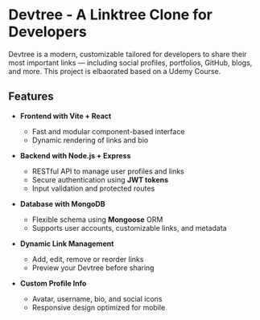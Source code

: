 # Devtree - A Linktree Clone for Developers

Devtree is a modern, customizable tailored for developers to share their most important links — including social profiles, portfolios, GitHub, blogs, and more. This project is elbaorated based on a Udemy Course.

## Features

- **Frontend with Vite + React**
  - Fast and modular component-based interface
  - Dynamic rendering of links and bio

- **Backend with Node.js + Express**
  - RESTful API to manage user profiles and links
  - Secure authentication using **JWT tokens**
  - Input validation and protected routes

- **Database with MongoDB**
  - Flexible schema using **Mongoose** ORM
  - Supports user accounts, customizable links, and metadata

- **Dynamic Link Management**
  - Add, edit, remove or reorder links
  - Preview your Devtree before sharing

- **Custom Profile Info**
  - Avatar, username, bio, and social icons
  - Responsive design optimized for mobile
